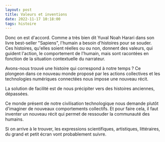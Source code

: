```yaml
---
layout: post
title: Valeurs et inventions
date: 2022-11-17 10:18:00
tags: histoire
---
```


Donc on est d'accord. Comme a très bien dit Yuval Noah Harari dans son livre best-seller "Sapiens", l'humain a besoin d'histoires pour se souder. Ces histoires, qu'elles soient réelles ou ou non, donnent des valeurs, qui guident l'action, le comportement de l'humain, mais sont racontées en fonction de la situation contextuelle du narrateur.

Avons-nous trouvé une histoire qui correspond à notre temps ? Ce plongeon dans ce nouveau monde proposé par les actions collectives et les technologies numériques connectées nous impose une nouveau récit.

La solution de facilité est de nous précipiter vers des histoires anciennes, dépassées.

Ce monde présent de notre civilisation technologique nous demande plutôt d'imaginer de nouveaux comportements collectifs. Et pour faire cela, il faut inventer un nouveau récit qui permet de ressouder la communauté des humains.

Si on arrive à le trouver, les expressions scientifiques, artistiques, littéraires, du grand et petit écran vont probablement suivre.
